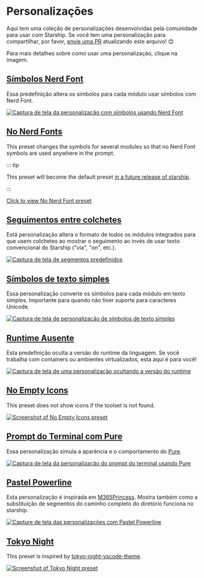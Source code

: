 # Personalizações

Aqui tem uma coleção de personalizações desenvolvidas pela comunidade para usar com Starship. Se você tem uma personalização para compartilhar, por favor, [envie uma PR](https://github.com/starship/starship/edit/master/docs/presets/README.md) atualizando este arquivo! 😊

Para mais detalhes sobre como usar uma personalização, clique na imagem.

## [Símbolos Nerd Font](./nerd-font.md)

Essa predefinição altera os símbolos para cada módulo usar símbolos com Nerd Font.

[![Captura de tela da personalização com símbolos usando Nerd Font](/presets/img/nerd-font-symbols.png "Clique para ver as personalizações para Nerd Font")](./nerd-font)

## [No Nerd Fonts](./no-nerd-font.md)

This preset changes the symbols for several modules so that no Nerd Font symbols are used anywhere in the prompt.

::: tip

This preset will become the default preset [in a future release of starship](https://github.com/starship/starship/pull/3544).

:::

[Click to view No Nerd Font preset](./no-nerd-font)

## [Seguimentos entre colchetes](./bracketed-segments.md)

Está personalização altera o formato de todos os módulos integrados para que usem colchetes ao mostrar o seguimento ao invés de usar texto convencional do Starship ("via", "on", etc.).

[![Captura de tela de segmentos predefinidos](/presets/img/bracketed-segments.png "Clique para ver as personalizações de seguimentos entre colchetes")](./bracketed-segments)

## [Símbolos de texto simples](./plain-text.md)

Essa personalização converte os símbolos para cada módulo em texto simples. Importante para quando não tiver suporte para caracteres Unicode.

[![Captura de tela de personalização de símbolos de texto simples](/presets/img/plain-text-symbols.png "Clique para ver as personalizações para símbolos de texto simples")](./plain-text)

## [Runtime Ausente](./no-runtimes.md)

Esta predefinição oculta a versão do runtime da linguagem. Se você trabalha com containers ou ambientes virtualizados, esta aqui é para você!

[![Captura de tela de uma personalização ocultando a versão do runtime](/presets/img/no-runtime-versions.png "Clique para ver as personalizações para remover a versão do runtime")](./no-runtimes)

## [No Empty Icons](./no-empty-icons.md)

This preset does not show icons if the toolset is not found.

[![Screenshot of No Empty Icons preset](/presets/img/no-empty-icons.png "Clique para ver as personalizações para remover a versão do runtime")](./no-empty-icons.md)

## [Prompt do Terminal com Pure](./pure-preset.md)

Essa personalização simula a aparência e o comportamento do [Pure](https://github.com/sindresorhus/pure).

[![Captura de tela da personalização do prompt do terminal usando Pure](/presets/img/pure-preset.png "Clique para ver as personalização para usar no prompt do terminal com Pure")](./pure-preset)

## [Pastel Powerline](./pastel-powerline.md)

Esta personalização é inspirada em [M365Princess](https://github.com/JanDeDobbeleer/oh-my-posh/blob/main/themes/M365Princess.omp.json). Mostra também como a substituição de segmentos do caminho completo do diretório funciona no starship.

[![Capture de tela das personalizações com Pastel Powerline](/presets/img/pastel-powerline.png "Clique para ver as personalização para usar no prompt do terminal com Pure")](./pastel-powerline)

## [Tokyo Night](./tokyo-night.md)

This preset is inspired by [tokyo-night-vscode-theme](https://github.com/enkia/tokyo-night-vscode-theme).

[![Screenshot of Tokyo Night preset](/presets/img/tokyo-night.png "Click to view Tokyo Night preset")](./tokyo-night)
